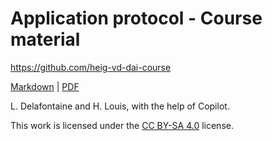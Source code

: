 [markdown]:
  https://github.com/heig-vd-dai-course/heig-vd-dai-course/blob/main/09-application-protocol/COURSE_MATERIAL.md
[pdf]:
  https://heig-vd-dai-course.github.io/heig-vd-dai-course/09-application-protocol/09-application-protocol-course-material.pdf
[license]: https://github.com/heig-vd-dai-course/heig-vd-dai-course/blob/main/LICENSE.md

# Application protocol - Course material

<https://github.com/heig-vd-dai-course>

[Markdown][markdown] | [PDF][pdf]

L. Delafontaine and H. Louis, with the help of Copilot.

This work is licensed under the [CC BY-SA 4.0][license] license.
